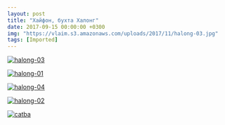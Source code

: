```yaml
---
layout: post
title: "Хайфон, бухта Халонг"
date: 2017-09-15 00:00:00 +0300
img: "https://vlaim.s3.amazonaws.com/uploads/2017/11/halong-03.jpg"
tags: [Imported]
---
```


[![halong-03](https://vlaim.s3.amazonaws.com/uploads/2017/11/halong-03.jpg)](https://vlaim.s3.amazonaws.com/uploads/2017/11/halong-03.jpg)

[![halong-01](https://vlaim.s3.amazonaws.com/uploads/2017/11/halong-01.jpg)](https://vlaim.s3.amazonaws.com/uploads/2017/11/halong-01.jpg)

[![halong-04](https://vlaim.s3.amazonaws.com/uploads/2017/11/halong-04.jpg)](https://vlaim.s3.amazonaws.com/uploads/2017/11/halong-04.jpg)  

[![halong-02](https://vlaim.s3.amazonaws.com/uploads/2017/11/halong-02.jpg)](https://vlaim.s3.amazonaws.com/uploads/2017/11/halong-02.jpg)

[![catba](https://vlaim.s3.amazonaws.com/uploads/2017/11/catba.jpg)](https://vlaim.s3.amazonaws.com/uploads/2017/11/catba.jpg)